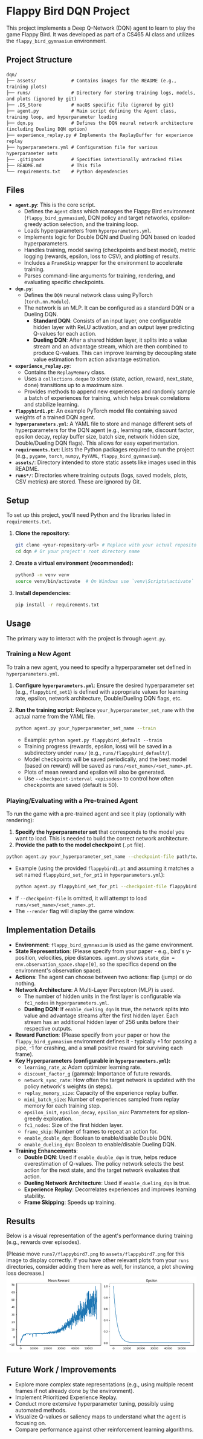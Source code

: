 # Flappy Bird DQN Project

This project implements a Deep Q-Network (DQN) agent to learn to play the game Flappy Bird. It was developed as part of a CS465 AI class and utilizes the `flappy_bird_gymnasium` environment.

## Project Structure

```
dqn/
├── assets/             # Contains images for the README (e.g., training plots)
├── runs/               # Directory for storing training logs, models, and plots (ignored by git)
├── .DS_Store           # macOS specific file (ignored by git)
├── agent.py            # Main script defining the Agent class, training loop, and hyperparameter loading
├── dqn.py              # Defines the DQN neural network architecture (including Dueling DQN option)
├── experience_replay.py # Implements the ReplayBuffer for experience replay
├── hyperparameters.yml # Configuration file for various hyperparameter sets
├── .gitignore          # Specifies intentionally untracked files
├── README.md           # This file
└── requirements.txt    # Python dependencies
```

## Files

*   **`agent.py`**: This is the core script.
    *   Defines the `Agent` class which manages the Flappy Bird environment (`flappy_bird_gymnasium`), DQN policy and target networks, epsilon-greedy action selection, and the training loop.
    *   Loads hyperparameters from `hyperparameters.yml`.
    *   Implements logic for Double DQN and Dueling DQN based on loaded hyperparameters.
    *   Handles training, model saving (checkpoints and best model), metric logging (rewards, epsilon, loss to CSV), and plotting of results.
    *   Includes a `FrameSkip` wrapper for the environment to accelerate training.
    *   Parses command-line arguments for training, rendering, and evaluating specific checkpoints.
*   **`dqn.py`**:
    *   Defines the `DQN` neural network class using PyTorch (`torch.nn.Module`).
    *   The network is an MLP. It can be configured as a standard DQN or a Dueling DQN.
        *   **Standard DQN**: Consists of an input layer, one configurable hidden layer with ReLU activation, and an output layer predicting Q-values for each action.
        *   **Dueling DQN**: After a shared hidden layer, it splits into a value stream and an advantage stream, which are then combined to produce Q-values. This can improve learning by decoupling state value estimation from action advantage estimation.
*   **`experience_replay.py`**:
    *   Contains the `ReplayMemory` class.
    *   Uses a `collections.deque` to store (state, action, reward, next_state, done) transitions up to a maximum size.
    *   Provides methods to append new experiences and randomly sample a batch of experiences for training, which helps break correlations and stabilize learning.
*   **`flappybird1.pt`**: An example PyTorch model file containing saved weights of a trained DQN agent.
*   **`hyperparameters.yml`**: A YAML file to store and manage different sets of hyperparameters for the DQN agent (e.g., learning rate, discount factor, epsilon decay, replay buffer size, batch size, network hidden size, Double/Dueling DQN flags). This allows for easy experimentation.
*   **`requirements.txt`**: Lists the Python packages required to run the project (e.g., `pygame`, `torch`, `numpy`, `PyYAML`, `flappy_bird_gymnasium`).
*   **`assets/`**: Directory intended to store static assets like images used in this README.
*   **`runs*/`**: Directories where training outputs (logs, saved models, plots, CSV metrics) are stored. These are ignored by Git.

## Setup

To set up this project, you'll need Python and the libraries listed in `requirements.txt`.

1.  **Clone the repository:**
    ```bash
    git clone <your-repository-url> # Replace with your actual repository URL
    cd dqn # Or your project's root directory name
    ```

2.  **Create a virtual environment (recommended):**
    ```bash
    python3 -m venv venv
    source venv/bin/activate  # On Windows use `venv\Scripts\activate`
    ```

3.  **Install dependencies:**
    ```bash
    pip install -r requirements.txt
    ```

## Usage

The primary way to interact with the project is through `agent.py`.

### Training a New Agent

To train a new agent, you need to specify a hyperparameter set defined in `hyperparameters.yml`.

1.  **Configure `hyperparameters.yml`**: Ensure the desired hyperparameter set (e.g., `flappybird_set1`) is defined with appropriate values for learning rate, epsilon, network architecture, Double/Dueling DQN flags, etc.

2.  **Run the training script:**
    Replace `your_hyperparameter_set_name` with the actual name from the YAML file.
    ```bash
    python agent.py your_hyperparameter_set_name --train
    ```
    *   Example: `python agent.py flappybird_default --train`
    *   Training progress (rewards, epsilon, loss) will be saved in a subdirectory under `runs/` (e.g., `runs/flappybird_default/`).
    *   Model checkpoints will be saved periodically, and the best model (based on reward) will be saved as `runs/<set_name>/<set_name>.pt`.
    *   Plots of mean reward and epsilon will also be generated.
    *   Use `--checkpoint-interval <episodes>` to control how often checkpoints are saved (default is 50).

### Playing/Evaluating with a Pre-trained Agent

To run the game with a pre-trained agent and see it play (optionally with rendering):

1.  **Specify the hyperparameter set** that corresponds to the model you want to load. This is needed to build the correct network architecture.
2.  **Provide the path to the model checkpoint** (`.pt` file).

```bash
python agent.py your_hyperparameter_set_name --checkpoint-file path/to/your/model.pt [--render]
```
*   Example (using the provided `flappybird1.pt` and assuming it matches a set named `flappybird_set_for_pt1` in `hyperparameters.yml`):
    ```bash
    python agent.py flappybird_set_for_pt1 --checkpoint-file flappybird1.pt --render
    ```
*   If `--checkpoint-file` is omitted, it will attempt to load `runs/<set_name>/<set_name>.pt`.
*   The `--render` flag will display the game window.

## Implementation Details

*   **Environment**: `flappy_bird_gymnasium` is used as the game environment.
*   **State Representation**: (Please specify from your paper - e.g., bird's y-position, velocities, pipe distances. `agent.py` shows `state_dim = env.observation_space.shape[0]`, so the specifics depend on the environment's observation space).
*   **Actions**: The agent can choose between two actions: flap (jump) or do nothing.
*   **Network Architecture**: A Multi-Layer Perceptron (MLP) is used.
    *   The number of hidden units in the first layer is configurable via `fc1_nodes` in `hyperparameters.yml`.
    *   **Dueling DQN**: If `enable_dueling_dqn` is true, the network splits into value and advantage streams after the first hidden layer. Each stream has an additional hidden layer of 256 units before their respective outputs.
*   **Reward Function**: (Please specify from your paper or how the `flappy_bird_gymnasium` environment defines it - typically +1 for passing a pipe, -1 for crashing, and a small positive reward for surviving each frame).
*   **Key Hyperparameters (configurable in `hyperparameters.yml`):**
    *   `learning_rate_a`: Adam optimizer learning rate.
    *   `discount_factor_g` (gamma): Importance of future rewards.
    *   `network_sync_rate`: How often the target network is updated with the policy network's weights (in steps).
    *   `replay_memory_size`: Capacity of the experience replay buffer.
    *   `mini_batch_size`: Number of experiences sampled from replay memory for each training step.
    *   `epsilon_init`, `epsilon_decay`, `epsilon_min`: Parameters for epsilon-greedy exploration.
    *   `fc1_nodes`: Size of the first hidden layer.
    *   `frame_skip`: Number of frames to repeat an action for.
    *   `enable_double_dqn`: Boolean to enable/disable Double DQN.
    *   `enable_dueling_dqn`: Boolean to enable/disable Dueling DQN.
*   **Training Enhancements**:
    *   **Double DQN**: Used if `enable_double_dqn` is true, helps reduce overestimation of Q-values. The policy network selects the best action for the next state, and the target network evaluates that action.
    *   **Dueling Network Architecture**: Used if `enable_dueling_dqn` is true.
    *   **Experience Replay**: Decorrelates experiences and improves learning stability.
    *   **Frame Skipping**: Speeds up training.

## Results

Below is a visual representation of the agent's performance during training (e.g., rewards over episodes).

(Please move `runs7/flappybird7.png` to `assets/flappybird7.png` for this image to display correctly. If you have other relevant plots from your `runs` directories, consider adding them here as well, for instance, a plot showing loss decrease.)
![Training Results](assets/flappybird7.png)

## Future Work / Improvements

*   Explore more complex state representations (e.g., using multiple recent frames if not already done by the environment).
*   Implement Prioritized Experience Replay.
*   Conduct more extensive hyperparameter tuning, possibly using automated methods.
*   Visualize Q-values or saliency maps to understand what the agent is focusing on.
*   Compare performance against other reinforcement learning algorithms. 
